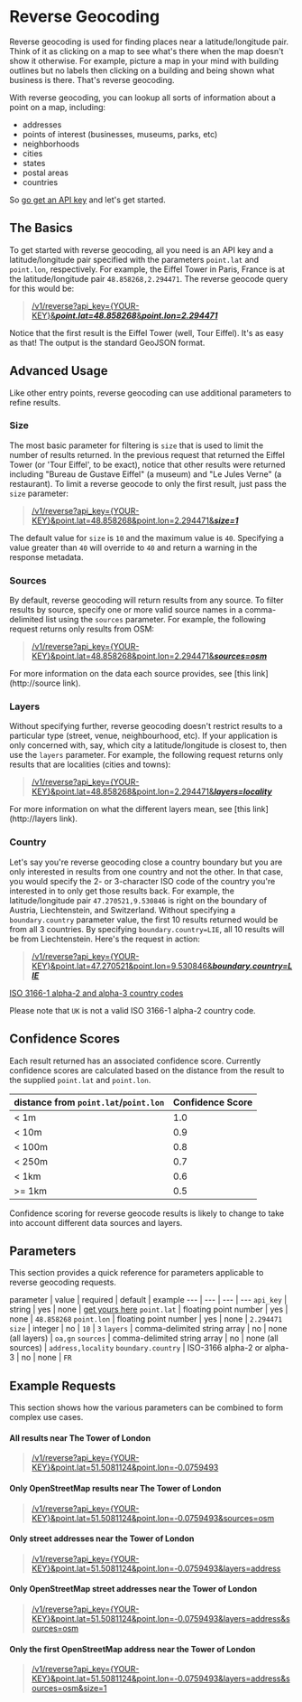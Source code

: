 Reverse Geocoding
==================

Reverse geocoding is used for finding places near a latitude/longitude pair.  Think of it as clicking on a map to see what's there when the map doesn't show it otherwise.  For example, picture a map in your mind with building outlines but no labels then clicking on a building and being shown what business is there.  That's reverse geocoding.  

With reverse geocoding, you can lookup all sorts of information about a point on a map, including:

* addresses
* points of interest (businesses, museums, parks, etc)
* neighborhoods
* cities
* states
* postal areas
* countries

So [go get an API key](https://mapzen.com/developers) and let's get started.

## The Basics

To get started with reverse geocoding, all you need is an API key and a latitude/longitude pair specified with the parameters `point.lat` and `point.lon`, respectively.  For example, the Eiffel Tower in Paris, France is at the latitude/longitude pair `48.858268,2.294471`.  The reverse geocode query for this would be:

>[/v1/reverse?api\_key={YOUR-KEY}&___point.lat=48.858268___&___point.lon=2.294471___](https://search.mapzen.com/v1/reverse?api_key={YOUR_API_KEY}&point.lat=48.858268&point.lon=2.294471)

Notice that the first result is the Eiffel Tower (well, Tour Eiffel).  It's as easy as that!  The output is the standard GeoJSON format.

## Advanced Usage

Like other entry points, reverse geocoding can use additional parameters to refine results.  

### Size

The most basic parameter for filtering is `size` that is used to limit the number of results returned.  In the previous request that returned the Eiffel Tower (or 'Tour Eiffel', to be exact), notice that other results were returned including "Bureau de Gustave Eiffel" (a museum) and "Le Jules Verne" (a restaurant).  To limit a reverse geocode to only the first result, just pass the `size` parameter:

>[/v1/reverse?api\_key={YOUR-KEY}&point.lat=48.858268&point.lon=2.294471&___size=1___](https://search.mapzen.com/v1/reverse?api_key={YOUR_API_KEY}&point.lat=48.858268&point.lon=2.294471&size=1)

The default value for `size` is `10` and the maximum value is `40`.  Specifying a value greater than `40` will override to `40` and return a warning in the response metadata.  

### Sources

By default, reverse geocoding will return results from any source.  To filter results by source, specify one or more valid source names in a comma-delimited list using the `sources` parameter.  For example, the following request returns only results from OSM:

>[/v1/reverse?api\_key={YOUR-KEY}&point.lat=48.858268&point.lon=2.294471&___sources=osm___](https://search.mapzen.com/v1/reverse?api_key={YOUR_API_KEY}&point.lat=48.858268&point.lon=2.294471&sources=osm)

For more information on the data each source provides, see [this link](http://source link).

### Layers

Without specifying further, reverse geocoding doesn't restrict results to a particular type (street, venue, neighbourhood, etc).  If your application is only concerned with, say, which city a latitude/longitude is closest to, then use the `layers` parameter.  For example, the following request returns only results that are localities (cities and towns):

>[/v1/reverse?api\_key={YOUR-KEY}&point.lat=48.858268&point.lon=2.294471&___layers=locality___](https://search.mapzen.com/v1/reverse?api_key={YOUR_API_KEY}&point.lat=48.858268&point.lon=2.294471&layers=locality)

For more information on what the different layers mean, see [this link](http://layers link).

### Country

Let's say you're reverse geocoding close a country boundary but you are only interested in results from one country and not the other.  In that case, you would specify the 2- or 3-character ISO code of the country you're interested in to only get those results back.  For example, the latitude/longitude pair `47.270521,9.530846` is right on the boundary of Austria, Liechtenstein, and Switzerland.  Without specifying a `boundary.country` parameter value, the first 10 results returned would be from all 3 countries.  By specifying `boundary.country=LIE`, all 10 results will be from Liechtenstein.  Here's the request in action:

>[/v1/reverse?api\_key={YOUR-KEY}&point.lat=47.270521&point.lon=9.530846&___boundary.country=LIE___](https://search.mapzen.com/v1/reverse?api_key={YOUR_API_KEY}&point.lat=47.270521&point.lon=9.530846&boundary.country=LIE)

[ISO 3166-1 alpha-2 and alpha-3 country codes](https://en.wikipedia.org/wiki/ISO_3166-1)

Please note that `UK` is not a valid ISO 3166-1 alpha-2 country code.  

## Confidence Scores

Each result returned has an associated confidence score.  Currently confidence scores are calculated based on the distance from the result to the supplied `point.lat` and `point.lon`.  

distance from `point.lat`/`point.lon` | Confidence Score
--- | ---
&lt; 1m | 1.0
&lt; 10m | 0.9
&lt; 100m | 0.8
&lt; 250m | 0.7
&lt; 1km | 0.6
&gt;= 1km | 0.5

Confidence scoring for reverse geocode results is likely to change to take into account different data sources and layers.  

## Parameters

This section provides a quick reference for parameters applicable to reverse geocoding requests.  

parameter | value | required | default | example
--- | --- | --- | ---
`api_key` | string | yes | none | [get yours here](https://mapzen.com/developers)
`point.lat` | floating point number | yes | none | `48.858268`
`point.lon` | floating point number | yes | none | `2.294471`
`size` | integer | no | `10` | `3`
`layers` | comma-delimited string array | no | none (all layers) | `oa,gn`
`sources` | comma-delimited string array | no | none (all sources) | `address,locality`
`boundary.country` | ISO-3166 alpha-2 or alpha-3 | no | none | `FR`

## Example Requests

This section shows how the various parameters can be combined to form complex use cases.  

#### All results near The Tower of London

>[/v1/reverse?api\_key={YOUR-KEY}&point.lat=51.5081124&point.lon=-0.0759493](https://search.mapzen.com/v1/reverse?api_key={YOUR_API_KEY}&point.lat=51.5081124&point.lon=-0.0759493)

#### Only OpenStreetMap results near The Tower of London

>[/v1/reverse?api\_key={YOUR-KEY}&point.lat=51.5081124&point.lon=-0.0759493&sources=osm](https://search.mapzen.com/v1/reverse?api_key={YOUR_API_KEY}&point.lat=51.5081124&point.lon=-0.0759493&sources=osm)

#### Only street addresses near the Tower of London

>[/v1/reverse?api\_key={YOUR-KEY}&point.lat=51.5081124&point.lon=-0.0759493&layers=address](https://search.mapzen.com/v1/reverse?api_key={YOUR_API_KEY}&point.lat=51.5081124&point.lon=-0.0759493&layers=address)

#### Only OpenStreetMap street addresses near the Tower of London

>[/v1/reverse?api\_key={YOUR-KEY}&point.lat=51.5081124&point.lon=-0.0759493&layers=address&sources=osm](https://search.mapzen.com/v1/reverse?api_key={YOUR_API_KEY}&point.lat=51.5081124&point.lon=-0.0759493&layers=address&sources=osm)

#### Only the first OpenStreetMap address near the Tower of London

>[/v1/reverse?api\_key={YOUR-KEY}&point.lat=51.5081124&point.lon=-0.0759493&layers=address&sources=osm&size=1](https://search.mapzen.com/v1/reverse?api_key={YOUR_API_KEY}&point.lat=51.5081124&point.lon=-0.0759493&layers=address&sources=osm&size=1)
